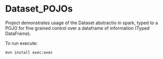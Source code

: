 # Dataset_POJOs

Project demonstrates usage of the Dataset abstractio in spark, typed to a POJO for fine grained control over a dataframe of information (Typed DataFrame).

To run execute:

`mvn install exec:exec`
